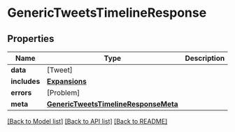 # GenericTweetsTimelineResponse

## Properties
Name | Type | Description | Notes
------------ | ------------- | ------------- | -------------
**data** | [Tweet] |  | [optional] 
**includes** | [**Expansions**](Expansions.md) |  | [optional] 
**errors** | [Problem] |  | [optional] 
**meta** | [**GenericTweetsTimelineResponseMeta**](GenericTweetsTimelineResponseMeta.md) |  | [optional] 

[[Back to Model list]](../README.md#documentation-for-models) [[Back to API list]](../README.md#documentation-for-api-endpoints) [[Back to README]](../README.md)


